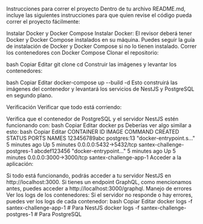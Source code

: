 Instrucciones para correr el proyecto
Dentro de tu archivo README.md, incluye las siguientes instrucciones para que quien revise el código pueda correr el proyecto fácilmente:

Instalar Docker y Docker Compose
Instalar Docker: El revisor deberá tener Docker y Docker Compose instalados en su máquina. Puedes seguir la guía de instalación de Docker y Docker Compose si no lo tienen instalado.
Correr los contenedores con Docker Compose
Clonar el repositorio:

bash
Copiar
Editar
git clone <repositorio-url>
cd <nombre-del-repositorio>
Construir las imágenes y levantar los contenedores:

bash
Copiar
Editar
docker-compose up --build -d
Esto construirá las imágenes del contenedor y levantará los servicios de NestJS y PostgreSQL en segundo plano.

Verificación
Verificar que todo está corriendo:

Verifica que el contenedor de PostgreSQL y el servidor NestJS estén funcionando con:
bash
Copiar
Editar
docker ps
Deberías ver algo similar a esto:
bash
Copiar
Editar
CONTAINER ID   IMAGE         COMMAND                  CREATED          STATUS          PORTS                    NAMES
123456789abc   postgres:13   "docker-entrypoint.s…"   5 minutes ago    Up 5 minutes    0.0.0.0:5432->5432/tcp   santex-challenge-postgres-1
abcdef123456   <your-app>    "docker-entrypoint..."   5 minutes ago    Up 5 minutes    0.0.0.0:3000->3000/tcp   santex-challenge-app-1
Acceder a la aplicación:

Si todo está funcionando, podrás acceder a tu servidor NestJS en http://localhost:3000.
Si tienes un endpoint GraphQL, como mencionamos antes, puedes acceder a http://localhost:3000/graphql.
Manejo de errores
Ver los logs de los contenedores: Si el servidor no responde o hay errores, puedes ver los logs de cada contenedor:
bash
Copiar
Editar
docker logs -f santex-challenge-app-1  # Para NestJS
docker logs -f santex-challenge-postgres-1  # Para PostgreSQL